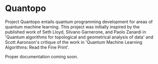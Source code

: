 # Quantopo

Project Quantopo entails quantum programming development for areas of quantum machine learning. This project was initially inspired by the published work of Seth Lloyd, Silvano Garnerone, and Paolo Zanardi in 'Quantum algorithms for topological and geometrical analysis of data' and Scott Aaronson's critique of the work in 'Quantum Machine Learning Algorithms: Read the Fine Print'.

Proper documentation coming soon. 
